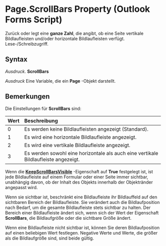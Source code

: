 
# Page.ScrollBars Property (Outlook Forms Script)

Zurück oder legt eine  **ganze Zahl**, die angibt, ob eine Seite vertikale Bildlaufleisten und/oder horizontale Bildlaufleisten verfügt. Lese-/Schreibzugriff.


## Syntax

 _Ausdruck_. **ScrollBars**

 _Ausdruck_ Eine Variable, die ein **Page** -Objekt darstellt.


## Bemerkungen

Die Einstellungen für  **ScrollBars** sind:



|**Wert**|**Beschreibung**|
|:-----|:-----|
|0|Es werden keine Bildlaufleisten angezeigt (Standard).|
|1|Es wird eine horizontale Bildlaufleiste angezeigt.|
|2|Es wird eine vertikale Bildlaufleiste angezeigt.|
|3|Es werden sowohl eine horizontale als auch eine vertikale Bildlaufleiste angezeigt.|
Wenn die  **[KeepScrollBarsVisible](4abf7176-4460-91b6-03e1-291b71db0752.md)** -Eigenschaft auf **True** festgelegt ist, ist jede Bildlaufleiste auf einem Formular oder einer Seite immer sichtbar, unabhängig davon, ob der Inhalt des Objekts innerhalb der Objektränder angepasst wird.

Wenn sie sichtbar ist, beschränkt eine Bildlaufleiste ihr Bildlauffeld auf den sichtbaren Bereich der Bildlaufleiste. Sie verändert auch die Bildlaufposition nach Bedarf, um die gesamte Bildlaufleiste stets sichtbar zu halten. Der Bereich einer Bildlaufleiste ändert sich, wenn sich der Wert der Eigenschaft  **ScrollBars**, die Bildlaufgröße oder die sichtbare Größe ändert.

Wenn eine Bildlaufleiste nicht sichtbar ist, können Sie deren Bildlaufposition auf einen beliebigen Wert festlegen. Negative Werte und Werte, die größer als die Bildlaufgröße sind, sind beide gültig.

